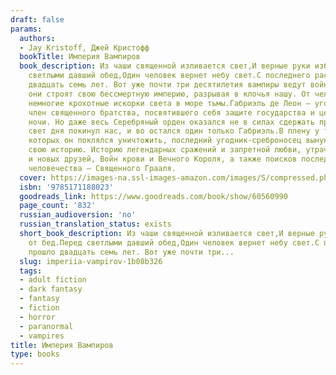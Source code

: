```yaml
---
draft: false
params:
  authors:
  - Jay Kristoff, Джей Кристофф
  bookTitle: Империя Вампиров
  book_description: Из чаши священной изливается свет,И верные руки избавят от бед.Перед
    светлыми давший обед,Один человек вернет небу свет.С последнего рассвета прошло
    двадцать семь лет. Вот уже почти три десятилетия вампиры ведут войну с человечеством;
    они строят свою бессмертную империю, разрывая в клочья нашу. От человечества остаются
    немногие крохотные искорки света в море тьмы.Габриэль де Леон – угодник-среброносец,
    член священного братства, посвятившего себя защите государства и церкви от созданий
    ночи. Но даже весь Серебряный орден оказался не в силах сдержать прилив, когда
    свет дня покинул нас, и во остался один только Габриэль.В плену у тех самых чудовищ,
    которых он поклялся уничтожить, последний угодник-среброносец вынужден рассказывать
    свою историю. Историю легендарных сражений и запретной любви, утраченной веры
    и новых друзей, Войн крови и Вечного Короля, а также поисков последней надежды
    человечества – Священного Грааля.
  cover: https://images-na.ssl-images-amazon.com/images/S/compressed.photo.goodreads.com/books/1646588774i/60560990.jpg
  isbn: '9785171188023'
  goodreads_link: https://www.goodreads.com/book/show/60560990
  page_count: '832'
  russian_audioversion: 'no'
  russian_translation_status: exists
  short_book_description: Из чаши священной изливается свет,И верные руки избавят
    от бед.Перед светлыми давший обед,Один человек вернет небу свет.С последнего рассвета
    прошло двадцать семь лет. Вот уже почти три...
  slug: imperiia-vampirov-1b08b326
  tags:
  - adult fiction
  - dark fantasy
  - fantasy
  - fiction
  - horror
  - paranormal
  - vampires
title: Империя Вампиров
type: books
---
```


